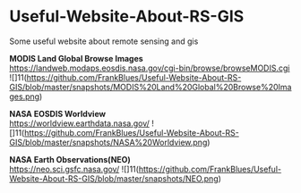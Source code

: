 # Useful-Website-About-RS-GIS
Some useful website about remote sensing and gis

**MODIS Land Global Browse Images**  
https://landweb.modaps.eosdis.nasa.gov/cgi-bin/browse/browseMODIS.cgi
![]11(https://github.com/FrankBlues/Useful-Website-About-RS-GIS/blob/master/snapshots/MODIS%20Land%20Global%20Browse%20Images.png)


**NASA EOSDIS Worldview**  
https://worldview.earthdata.nasa.gov/
![]11(https://github.com/FrankBlues/Useful-Website-About-RS-GIS/blob/master/snapshots/NASA%20Worldview.png)


**NASA Earth Observations(NEO)**  
https://neo.sci.gsfc.nasa.gov/
![]11(https://github.com/FrankBlues/Useful-Website-About-RS-GIS/blob/master/snapshots/NEO.png)



